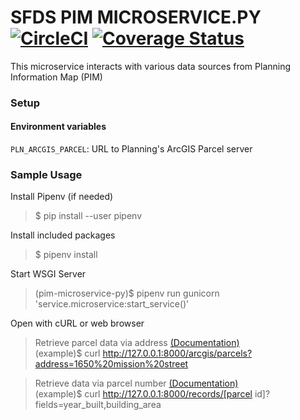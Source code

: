 # SFDS PIM MICROSERVICE.PY [![CircleCI](https://badgen.net/circleci/github/SFDigitalServices/pim-microservice-py/master)](https://circleci.com/gh/SFDigitalServices/pim-microservice-py) [![Coverage Status](https://coveralls.io/repos/github/SFDigitalServices/pim-microservice-py/badge.svg?branch=master)](https://coveralls.io/github/SFDigitalServices/pim-microservice-py?branch=master)
This microservice interacts with various data sources from Planning Information Map (PIM)

### Setup
#### Environment variables
`PLN_ARCGIS_PARCEL`: URL to Planning's ArcGIS Parcel server

### Sample Usage
Install Pipenv (if needed)
> $ pip install --user pipenv

Install included packages
> $ pipenv install

Start WSGI Server
> (pim-microservice-py)$ pipenv run gunicorn 'service.microservice:start_service()'

Open with cURL or web browser  
> Retrieve parcel data via address [(Documentation)](https://sfds-developer.apigee.io/docs/documentation/1/routes/parcels/get)  
> (example)$ curl http://127.0.0.1:8000/arcgis/parcels?address=1650%20mission%20street  
  
> Retrieve data via parcel number [(Documentation)](https://sfds-developer.apigee.io/docs/documentation/1/routes/records/%7Bparcel%7D/get)  
> (example)$ curl http://127.0.0.1:8000/records/[parcel id]?fields=year_built,building_area  
